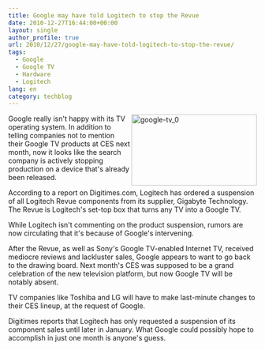 ```yaml
---
title: Google may have told Logitech to stop the Revue
date: 2010-12-27T16:44:00+00:00
layout: single
author_profile: true
url: 2010/12/27/google-may-have-told-logitech-to-stop-the-revue/
tags:
  - Google
  - Google TV
  - Hardware
  - Logitech
lang: en
category: techblog
---
```

[<img title="google-tv_0" border="0" alt="google-tv_0" align="right" src="http://lh5.ggpht.com/_vaUVXcmC3OI/TRi7aqZyfTI/AAAAAAAADiY/7EZ9K_Y-_9c/google-tv_0_thumb%5B2%5D.jpg?imgmax=800" width="254" height="144" />](http://lh6.ggpht.com/_vaUVXcmC3OI/TRi7ZaQYjBI/AAAAAAAADiU/unufIcxHSaQ/s1600-h/google-tv_0%5B4%5D.jpg)Google really isn't happy with its TV operating system. In addition to telling companies not to mention their Google TV products at CES next month, now it looks like the search company is actively stopping production on a device that's already been released.

According to a report on Digitimes.com, Logitech has ordered a suspension of all Logitech Revue components from its supplier, Gigabyte Technology. The Revue is Logitech's set-top box that turns any TV into a Google TV.

While Logitech isn't commenting on the product suspension, rumors are now circulating that it's because of Google's intervening.

After the Revue, as well as Sony's Google TV-enabled Internet TV, received mediocre reviews and lackluster sales, Google appears to want to go back to the drawing board. Next month's CES was supposed to be a grand celebration of the new television platform, but now Google TV will be notably absent.

TV companies like Toshiba and LG will have to make last-minute changes to their CES lineup, at the request of Google.

Digitimes reports that Logitech has only requested a suspension of its component sales until later in January. What Google could possibly hope to accomplish in just one month is anyone's guess.